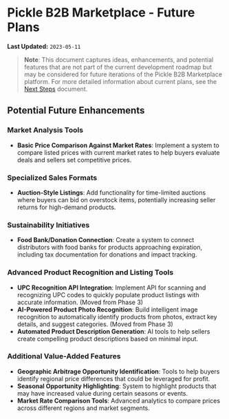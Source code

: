 # Pickle B2B Marketplace - Future Plans

**Last Updated:** `2023-05-11`

> **Note**: This document captures ideas, enhancements, and potential features that are not part of the current development roadmap but may be considered for future iterations of the Pickle B2B Marketplace platform. For more detailed information about current plans, see the [Next Steps](NEXT_STEPS.md) document.

## Potential Future Enhancements

### Market Analysis Tools
- **Basic Price Comparison Against Market Rates**: Implement a system to compare listed prices with current market rates to help buyers evaluate deals and sellers set competitive prices.

### Specialized Sales Formats
- **Auction-Style Listings**: Add functionality for time-limited auctions where buyers can bid on overstock items, potentially increasing seller returns for high-demand products.

### Sustainability Initiatives
- **Food Bank/Donation Connection**: Create a system to connect distributors with food banks for products approaching expiration, including tax documentation for donations and impact tracking.

### Advanced Product Recognition and Listing Tools
- **UPC Recognition API Integration**: Implement API for scanning and recognizing UPC codes to quickly populate product listings with accurate information. (Moved from Phase 3)
- **AI-Powered Product Photo Recognition**: Build intelligent image recognition to automatically identify products from photos, extract key details, and suggest categories. (Moved from Phase 3)
- **Automated Product Description Generation**: AI tools to help sellers create compelling product descriptions based on minimal input.

### Additional Value-Added Features
- **Geographic Arbitrage Opportunity Identification**: Tools to help buyers identify regional price differences that could be leveraged for profit.
- **Seasonal Opportunity Highlighting**: System to highlight products that may have increased value during certain seasons or events.
- **Market Rate Comparison Tools**: Advanced analytics to compare prices across different regions and market segments.

